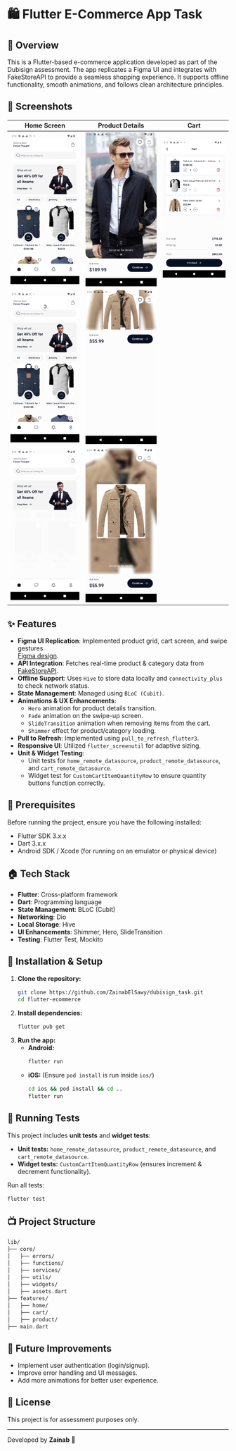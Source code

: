 # 🛍️ Flutter E-Commerce App Task

## 📌 Overview
This is a Flutter-based e-commerce application developed as part of the Dubisign assessment. The app replicates a Figma UI and integrates with FakeStoreAPI to provide a seamless shopping experience. It supports offline functionality, smooth animations, and follows clean architecture principles.

## 📸 Screenshots  
| Home Screen  | Product Details | Cart |
|--------------|-----------------|------|
| ![Home](assets/screenshots/home.png)         | ![Details](assets/screenshots/more_details.png)    | ![Cart](assets/screenshots/cart.png) |
| ![Home](assets/screenshots/home_refresh.png) | ![Details](assets/screenshots/minimal_details.png) |                                      |
| ![Home](assets/screenshots/home_loading.png) | ![Details](assets/screenshots/details.png)         |                                      |

## ✨ Features
- **Figma UI Replication**: Implemented product grid, cart screen, and swipe gestures  
  [Figma design](https://www.figma.com/design/3OmE2oijKrshGrVkivPp3L/E-commerce-Clothing-App-(Community)?node-id=1-22&t=pTwZZDWrqBcwTZFA-1).
- **API Integration**: Fetches real-time product & category data from [FakeStoreAPI](https://fakestoreapi.com/).
- **Offline Support**: Uses `Hive` to store data locally and `connectivity_plus` to check network status.
- **State Management**: Managed using `BLoC (Cubit)`.
- **Animations & UX Enhancements**:
  - `Hero` animation for product details transition.
  - `Fade` animation on the swipe-up screen.
  - `SlideTransition` animation when removing items from the cart.
  - `Shimmer` effect for product/category loading.
- **Pull to Refresh**: Implemented using `pull_to_refresh_flutter3`.
- **Responsive UI**: Utilized `flutter_screenutil` for adaptive sizing.
- **Unit & Widget Testing**:
  - Unit tests for `home_remote_datasource`, `product_remote_datasource`, and `cart_remote_datasource`.
  - Widget test for `CustomCartItemQuantityRow` to ensure quantity buttons function correctly.

## 📌 Prerequisites  
Before running the project, ensure you have the following installed:
- Flutter SDK 3.x.x  
- Dart 3.x.x  
- Android SDK / Xcode (for running on an emulator or physical device)  

## 🏠 Tech Stack
- **Flutter**: Cross-platform framework
- **Dart**: Programming language
- **State Management**: BLoC (Cubit)
- **Networking**: Dio
- **Local Storage**: Hive
- **UI Enhancements**: Shimmer, Hero, SlideTransition
- **Testing**: Flutter Test, Mockito

## 🚀 Installation & Setup  
1. **Clone the repository:**  
   ```sh
   git clone https://github.com/ZainabElSawy/dubisign_task.git
   cd flutter-ecommerce
   ```
2. **Install dependencies:**  
   ```sh
   flutter pub get
   ```
3. **Run the app:**  
   - **Android:**  
     ```sh
     flutter run
     ```
   - **iOS:** (Ensure `pod install` is run inside `ios/`)  
     ```sh
     cd ios && pod install && cd ..
     flutter run
     ```

## 🧪 Running Tests  
This project includes **unit tests** and **widget tests**:  
- **Unit tests:** `home_remote_datasource`, `product_remote_datasource`, and `cart_remote_datasource`.  
- **Widget tests:** `CustomCartItemQuantityRow` (ensures increment & decrement functionality).  

Run all tests:  
```sh
flutter test
```

## 📺 Project Structure
```
lib/
├── core/
│   ├── errors/
│   ├── functions/
│   ├── services/
│   ├── utils/
│   ├── widgets/
│   ├── assets.dart
├── features/
│   ├── home/
│   ├── cart/
│   ├── product/
├── main.dart
```

## 🔮 Future Improvements  
- Implement user authentication (login/signup).  
- Improve error handling and UI messages.  
- Add more animations for better user experience.  

## 📝 License  
This project is for assessment purposes only.

---

Developed by **Zainab** 🚀

